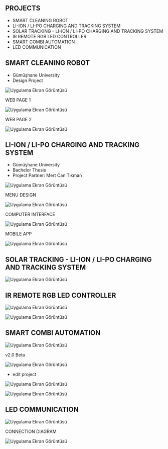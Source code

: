 ## PROJECTS

- SMART CLEANING ROBOT
- LI-ION / LI-PO CHARGING AND TRACKING SYSTEM
- SOLAR TRACKING - LI-ION / LI-PO CHARGING AND TRACKING SYSTEM
- IR REMOTE RGB LED CONTROLLER 
- SMART COMBI AUTOMATION
- LED COMMUNICATION


## SMART CLEANING ROBOT

- Gümüşhane University
- Design Project

![Uygulama Ekran Görüntüsü](figure/smartCleaningRobot.png)


WEB PAGE 1

![Uygulama Ekran Görüntüsü](figure/smartCleaningRobot_mobile_app.PNG)


WEB PAGE 2

![Uygulama Ekran Görüntüsü](figure/webpage_2%20.PNG)


## LI-ION / LI-PO CHARGING AND TRACKING SYSTEM

- Gümüşhane University
- Bachelor Thesis
- Project Partner: Mert Can Tıkman


![Uygulama Ekran Görüntüsü](figure/lipo.png)



MENU DESIGN 

![Uygulama Ekran Görüntüsü](figure/lipo_menu.png)


COMPUTER INTERFACE

![Uygulama Ekran Görüntüsü](figure/lipo_computer_interface.png)


MOBILE APP 

![Uygulama Ekran Görüntüsü](figure/lipo_mobile_app.png)



## SOLAR TRACKING - LI-ION / LI-PO CHARGING AND TRACKING SYSTEM



![Uygulama Ekran Görüntüsü](figure/Lipo4.jpg)



## IR REMOTE RGB LED CONTROLLER 



![Uygulama Ekran Görüntüsü](https://raw.githubusercontent.com/Onuryetim/PROJECTS/main/figure/ir_remote_rgb_2.png)

![Uygulama Ekran Görüntüsü](https://raw.githubusercontent.com/Onuryetim/PROJECTS/main/figure/ir_remote_rgb_3.png)



## SMART COMBI AUTOMATION 



![Uygulama Ekran Görüntüsü](figure/otomasyon.png)


v2.0 Beta 

![Uygulama Ekran Görüntüsü](https://github.com/Onuryetim/SMART-COMBI-AUTOMATION/blob/main/figure/smart_combi_deneme.PNG)



- edit project



![Uygulama Ekran Görüntüsü](https://raw.githubusercontent.com/Onuryetim/PROJECTS/main/figure/termostat_1.PNG)


![Uygulama Ekran Görüntüsü]()


## LED COMMUNICATION 



![Uygulama Ekran Görüntüsü](figure/ledCom.png)


CONNECTION DIAGRAM


![Uygulama Ekran Görüntüsü](figure/ledComCircuit.png)



